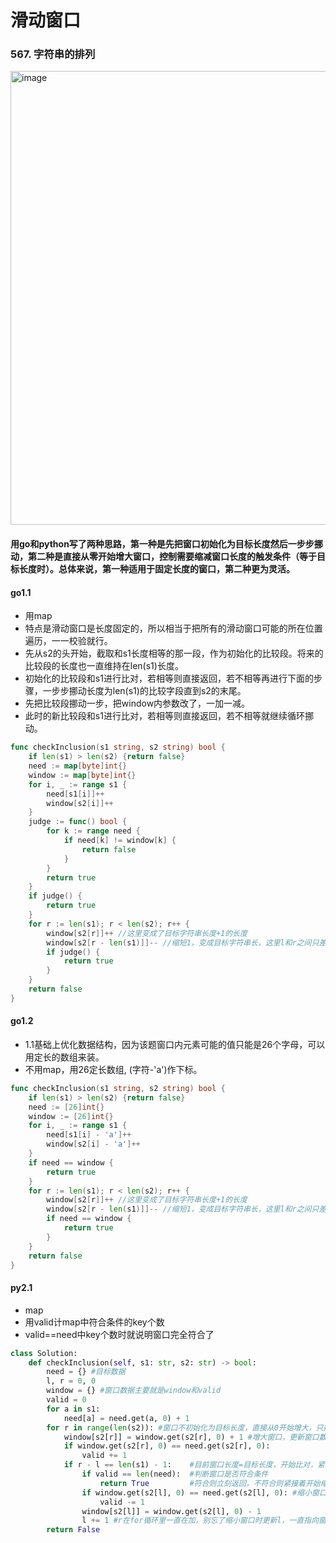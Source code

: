 # 滑动窗口
### 567. 字符串的排列
[<img width="726" alt="image" src="https://user-images.githubusercontent.com/70481780/216898826-58bb40dd-7fa6-48fd-a911-3c03684b8a20.png">
](https://leetcode.cn/problems/permutation-in-string/)
#### 用go和python写了两种思路，第一种是先把窗口初始化为目标长度然后一步步挪动，第二种是直接从零开始增大窗口，控制需要缩减窗口长度的触发条件（等于目标长度时）。总体来说，第一种适用于固定长度的窗口，第二种更为灵活。
#### go1.1
- 用map
- 特点是滑动窗口是长度固定的，所以相当于把所有的滑动窗口可能的所在位置遍历，一一校验就行。
- 先从s2的头开始，截取和s1长度相等的那一段，作为初始化的比较段。将来的比较段的长度也一直维持在len(s1)长度。
- 初始化的比较段和s1进行比对，若相等则直接返回，若不相等再进行下面的步骤，一步步挪动长度为len(s1)的比较字段直到s2的末尾。
- 先把比较段挪动一步，把window内参数改了，一加一减。
- 此时的新比较段和s1进行比对，若相等则直接返回，若不相等就继续循环挪动。
```go
func checkInclusion(s1 string, s2 string) bool {
    if len(s1) > len(s2) {return false}
    need := map[byte]int{}
    window := map[byte]int{}
    for i, _ := range s1 {
        need[s1[i]]++
        window[s2[i]]++
    }
    judge := func() bool {
        for k := range need {
            if need[k] != window[k] {
                return false
            }
        } 
        return true
    }
    if judge() {
        return true
    }
    for r := len(s1); r < len(s2); r++ {
        window[s2[r]]++ //这里变成了目标字符串长度+1的长度
        window[s2[r - len(s1)]]-- //缩短1，变成目标字符串长，这里l和r之间只差len(s1)而不是len(s1)-1，是因为该解法的中间时刻比较段长度是len(s1)+1
        if judge() {
            return true
        }
    }
    return false
}
```
#### go1.2
- 1.1基础上优化数据结构，因为该题窗口内元素可能的值只能是26个字母，可以用定长的数组来装。
- 不用map，用26定长数组, (字符-'a')作下标。
```go
func checkInclusion(s1 string, s2 string) bool {
    if len(s1) > len(s2) {return false}
    need := [26]int{}
    window := [26]int{}
    for i, _ := range s1 {
        need[s1[i] - 'a']++
        window[s2[i] - 'a']++
    }
    if need == window {
        return true
    }
    for r := len(s1); r < len(s2); r++ {
        window[s2[r]]++ //这里变成了目标字符串长度+1的长度
        window[s2[r - len(s1)]]-- //缩短1，变成目标字符串长，这里l和r之间只差len(s1)而不是len(s1)-1，是因为该解法的中间时刻比较段长度是len(s1)+1
        if need == window {
            return true
        }
    }
    return false
}
```
#### py2.1
- map
- 用valid计map中符合条件的key个数
- valid==need中key个数时就说明窗口完全符合了
```py
class Solution:
    def checkInclusion(self, s1: str, s2: str) -> bool:
        need = {} #目标数据
        l, r = 0, 0
        window = {} #窗口数据主要就是window和valid
        valid = 0
        for a in s1:
            need[a] = need.get(a, 0) + 1
        for r in range(len(s2)): #窗口不初始化为目标长度，直接从0开始增大，只控制它增到目标大小时就进行缩减
            window[s2[r]] = window.get(s2[r], 0) + 1 #增大窗口，更新窗口数据
            if window.get(s2[r], 0) == need.get(s2[r], 0):
                valid += 1
            if r - l == len(s1) - 1:    #目前窗口长度=目标长度，开始比对，紧接着下一步要收缩窗口才能继续重新增大窗口
                if valid == len(need):  #判断窗口是否符合条件
                    return True         #符合则立刻返回，不符合则紧接着开始缩小窗口，为了for循环下一轮的增大窗口（由于该题窗口为定长）
                if window.get(s2[l], 0) == need.get(s2[l], 0): #缩小窗口，更新窗口数据
                    valid -= 1
                window[s2[l]] = window.get(s2[l], 0) - 1
                l += 1 #r在for循环里一直在加，别忘了缩小窗口时更新l，一直指向窗口最左侧index
        return False
```
